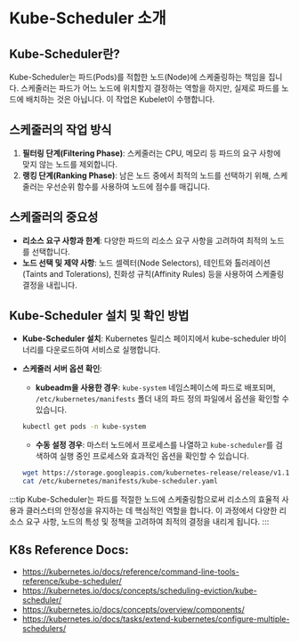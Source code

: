 # Kube-Scheduler 소개

## Kube-Scheduler란?

Kube-Scheduler는 파드(Pods)를 적합한 노드(Node)에 스케줄링하는 책임을 집니다. 스케줄러는 파드가 어느 노드에 위치할지 결정하는 역할을 하지만, 실제로 파드를 노드에 배치하는 것은 아닙니다. 이 작업은 Kubelet이 수행합니다.

## 스케줄러의 작업 방식

1. **필터링 단계(Filtering Phase)**: 스케줄러는 CPU, 메모리 등 파드의 요구 사항에 맞지 않는 노드를 제외합니다.
2. **랭킹 단계(Ranking Phase)**: 남은 노드 중에서 최적의 노드를 선택하기 위해, 스케줄러는 우선순위 함수를 사용하여 노드에 점수를 매깁니다.

## 스케줄러의 중요성

- **리소스 요구 사항과 한계**: 다양한 파드의 리소스 요구 사항을 고려하여 최적의 노드를 선택합니다.
- **노드 선택 및 제약 사항**: 노드 셀렉터(Node Selectors), 테인트와 톨러레이션(Taints and Tolerations), 친화성 규칙(Affinity Rules) 등을 사용하여 스케줄링 결정을 내립니다.

## Kube-Scheduler 설치 및 확인 방법

- **Kube-Scheduler 설치**: Kubernetes 릴리스 페이지에서 kube-scheduler 바이너리를 다운로드하여 서비스로 실행합니다.
- **스케줄러 서버 옵션 확인**:

  - **kubeadm을 사용한 경우**: `kube-system` 네임스페이스에 파드로 배포되며, `/etc/kubernetes/manifests` 폴더 내의 파드 정의 파일에서 옵션을 확인할 수 있습니다.

  ```sh
  kubectl get pods -n kube-system
  ```

  - **수동 설정 경우**: 마스터 노드에서 프로세스를 나열하고 `kube-scheduler`를 검색하여 실행 중인 프로세스와 효과적인 옵션을 확인할 수 있습니다.

  ```sh
  wget https://storage.googleapis.com/kubernetes-release/release/v1.13.0/bin/linux/amd64/kube-scheduler
  cat /etc/kubernetes/manifests/kube-scheduler.yaml
  ```

:::tip
Kube-Scheduler는 파드를 적절한 노드에 스케줄링함으로써 리소스의 효율적 사용과 클러스터의 안정성을 유지하는 데 핵심적인 역할을 합니다. 이 과정에서 다양한 리소스 요구 사항, 노드의 특성 및 정책을 고려하여 최적의 결정을 내리게 됩니다.
:::

## K8s Reference Docs:

- https://kubernetes.io/docs/reference/command-line-tools-reference/kube-scheduler/
- https://kubernetes.io/docs/concepts/scheduling-eviction/kube-scheduler/
- https://kubernetes.io/docs/concepts/overview/components/
- https://kubernetes.io/docs/tasks/extend-kubernetes/configure-multiple-schedulers/
